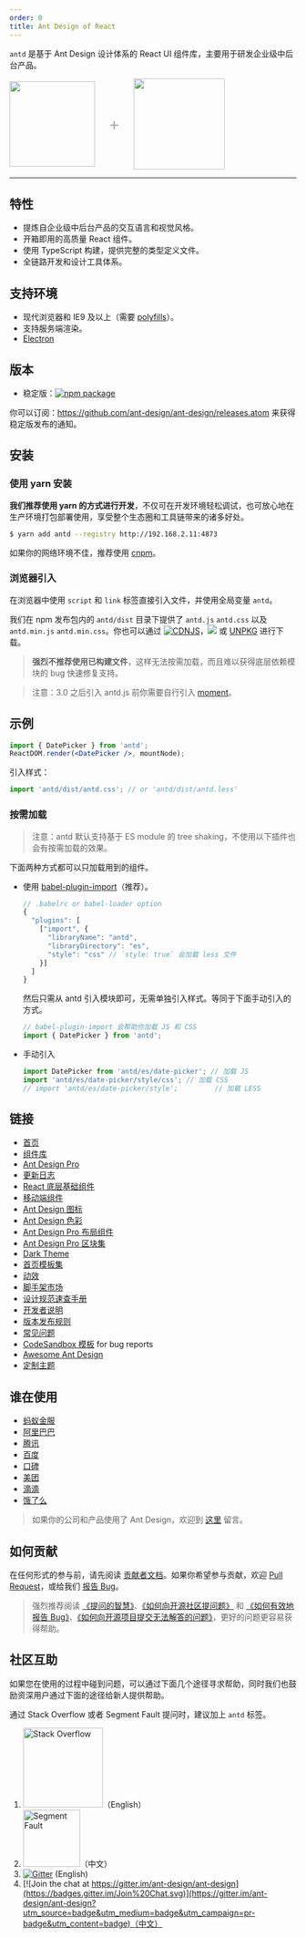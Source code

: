 ```yaml
---
order: 0
title: Ant Design of React
---
```


`antd` 是基于 Ant Design 设计体系的 React UI 组件库，主要用于研发企业级中后台产品。

<div class="pic-plus">
  <img width="150" src="https://gw.alipayobjects.com/zos/rmsportal/KDpgvguMpGfqaHPjicRK.svg">
  <span>+</span>
  <img width="160" src="https://gw.alipayobjects.com/zos/rmsportal/tXlLQhLvkEelMstLyHiN.svg">
</div>

<style>
.pic-plus > * {
  display: inline-block !important;
  vertical-align: middle;
}
.pic-plus span {
  font-size: 30px;
  color: #aaa;
  margin: 0 20px;
}
</style>

---

## 特性

- 提炼自企业级中后台产品的交互语言和视觉风格。
- 开箱即用的高质量 React 组件。
- 使用 TypeScript 构建，提供完整的类型定义文件。
- 全链路开发和设计工具体系。

## 支持环境

- 现代浏览器和 IE9 及以上（需要 [polyfills](https://ant.design/docs/react/getting-started-cn#兼容性)）。
- 支持服务端渲染。
- [Electron](http://electron.atom.io/)

## 版本

- 稳定版：[![npm package](https://img.shields.io/npm/v/antd.svg?style=flat-square)](https://www.npmjs.org/package/antd)

你可以订阅：https://github.com/ant-design/ant-design/releases.atom 来获得稳定版发布的通知。

## 安装

### 使用 yarn 安装

**我们推荐使用 yarn 的方式进行开发**，不仅可在开发环境轻松调试，也可放心地在生产环境打包部署使用，享受整个生态圈和工具链带来的诸多好处。

```bash
$ yarn add antd --registry http://192.168.2.11:4873
```

如果你的网络环境不佳，推荐使用 [cnpm](https://github.com/cnpm/cnpm)。

### 浏览器引入

在浏览器中使用 `script` 和 `link` 标签直接引入文件，并使用全局变量 `antd`。

我们在 npm 发布包内的 `antd/dist` 目录下提供了 `antd.js` `antd.css` 以及 `antd.min.js` `antd.min.css`。你也可以通过 [![CDNJS](https://img.shields.io/cdnjs/v/antd.svg?style=flat-square)](https://cdnjs.com/libraries/antd)，[![](https://data.jsdelivr.com/v1/package/npm/antd/badge)](https://www.jsdelivr.com/package/npm/antd) 或 [UNPKG](https://unpkg.com/antd/dist/) 进行下载。

> **强烈不推荐使用已构建文件**，这样无法按需加载，而且难以获得底层依赖模块的 bug 快速修复支持。

> 注意：3.0 之后引入 antd.js 前你需要自行引入 [moment](http://momentjs.com/)。

## 示例

```jsx
import { DatePicker } from 'antd';
ReactDOM.render(<DatePicker />, mountNode);
```

引入样式：

```jsx
import 'antd/dist/antd.css'; // or 'antd/dist/antd.less'
```

### 按需加载

> 注意：antd 默认支持基于 ES module 的 tree shaking，不使用以下插件也会有按需加载的效果。

下面两种方式都可以只加载用到的组件。

- 使用 [babel-plugin-import](https://github.com/ant-design/babel-plugin-import)（推荐）。

  ```js
  // .babelrc or babel-loader option
  {
    "plugins": [
      ["import", {
        "libraryName": "antd",
        "libraryDirectory": "es",
        "style": "css" // `style: true` 会加载 less 文件
      }]
    ]
  }
  ```

  然后只需从 antd 引入模块即可，无需单独引入样式。等同于下面手动引入的方式。

  ```jsx
  // babel-plugin-import 会帮助你加载 JS 和 CSS
  import { DatePicker } from 'antd';
  ```

- 手动引入

  ```jsx
  import DatePicker from 'antd/es/date-picker'; // 加载 JS
  import 'antd/es/date-picker/style/css'; // 加载 CSS
  // import 'antd/es/date-picker/style';         // 加载 LESS
  ```

## 链接

- [首页](https://ant.design/)
- [组件库](/docs/react/introduce)
- [Ant Design Pro](https://pro.ant.design/)
- [更新日志](/changelog)
- [React 底层基础组件](http://react-component.github.io/)
- [移动端组件](http://mobile.ant.design)
- [Ant Design 图标](https://github.com/ant-design/ant-design-icons)
- [Ant Design 色彩](https://github.com/ant-design/ant-design-colors)
- [Ant Design Pro 布局组件](https://github.com/ant-design/ant-design-pro-layout)
- [Ant Design Pro 区块集](https://github.com/ant-design/pro-blocks)
- [Dark Theme](https://github.com/ant-design/ant-design-dark-theme)
- [首页模板集](https://landing.ant.design)
- [动效](https://motion.ant.design)
- [脚手架市场](http://scaffold.ant.design)
- [设计规范速查手册](https://github.com/ant-design/ant-design/wiki/Ant-Design-%E8%AE%BE%E8%AE%A1%E5%9F%BA%E7%A1%80%E7%AE%80%E7%89%88)
- [开发者说明](https://github.com/ant-design/ant-design/wiki/Development)
- [版本发布规则](https://github.com/ant-design/ant-design/wiki/%E8%BD%AE%E5%80%BC%E8%A7%84%E5%88%99%E5%92%8C%E7%89%88%E6%9C%AC%E5%8F%91%E5%B8%83%E6%B5%81%E7%A8%8B)
- [常见问题](/docs/react/faq)
- [CodeSandbox 模板](https://u.ant.design/codesandbox-repro) for bug reports
- [Awesome Ant Design](https://github.com/websemantics/awesome-ant-design)
- [定制主题](/docs/react/customize-theme)

## 谁在使用

- [蚂蚁金服](http://www.antfin.com/)
- [阿里巴巴](http://www.alibaba.com/)
- [腾讯](http://www.tencent.com)
- [百度](http://www.baidu.com)
- [口碑](http://www.koubei.com/)
- [美团](http://www.meituan.com)
- [滴滴](http://www.xiaojukeji.com/)
- [饿了么](https://www.ele.me/)

> 如果你的公司和产品使用了 Ant Design，欢迎到 [这里](https://github.com/ant-design/ant-design/issues/477) 留言。

## 如何贡献

在任何形式的参与前，请先阅读 [贡献者文档](https://github.com/ant-design/ant-design/blob/master/.github/CONTRIBUTING.md)。如果你希望参与贡献，欢迎 [Pull Request](https://github.com/ant-design/ant-design/pulls)，或给我们 [报告 Bug](http://new-issue.ant.design/)。

> 强烈推荐阅读 [《提问的智慧》](https://github.com/ryanhanwu/How-To-Ask-Questions-The-Smart-Way)、[《如何向开源社区提问题》](https://github.com/seajs/seajs/issues/545) 和 [《如何有效地报告 Bug》](http://www.chiark.greenend.org.uk/%7Esgtatham/bugs-cn.html)、[《如何向开源项目提交无法解答的问题》](https://zhuanlan.zhihu.com/p/25795393)，更好的问题更容易获得帮助。

## 社区互助

如果您在使用的过程中碰到问题，可以通过下面几个途径寻求帮助，同时我们也鼓励资深用户通过下面的途径给新人提供帮助。

通过 Stack Overflow 或者 Segment Fault 提问时，建议加上 `antd` 标签。

1. [<img alt="Stack Overflow" src="https://cdn.sstatic.net/Sites/stackoverflow/company/img/logos/so/so-logo.svg?v=2bb144720a66" width="140" />](http://stackoverflow.com/questions/tagged/antd)（English）
2. [<img alt="Segment Fault" src="https://gw.alipayobjects.com/zos/rmsportal/hfYFfCvHTQTUKntlJbMF.svg" width="100" />](https://segmentfault.com/t/antd)（中文）
3. [![Gitter](https://badges.gitter.im/ant-design/ant-design-english.svg)](https://gitter.im/ant-design/ant-design-english?utm_source=badge&utm_medium=badge&utm_campaign=pr-badge) (English)
4. [![Join the chat at https://gitter.im/ant-design/ant-design](https://badges.gitter.im/Join%20Chat.svg)](https://gitter.im/ant-design/ant-design?utm_source=badge&utm_medium=badge&utm_campaign=pr-badge&utm_content=badge)（中文）
